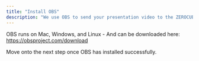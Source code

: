 ```yaml
---
title: "Install OBS"
description: "We use OBS to send your presentation video to the ZEROCUBE studio."
---
```


OBS runs on Mac, Windows, and Linux - And can be downloaded here: https://obsproject.com/download

Move onto the next step once OBS has installed successfully.
